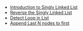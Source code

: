 - [Introduction to Singly Linked List](Singly_Linked_List_In_C.md)
- [Reverse the Singly Linked List](Reverse_Singly_Linked_List_In_C.md)
- [Detect Loop in List](Loop_In_Singly_Linked_List_In_C.md)
- [Append Last N nodes to first](Append_Last_N_to_first.md)